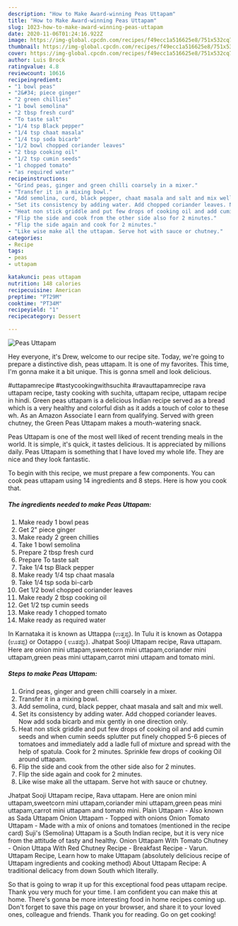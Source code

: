```yaml
---
description: "How to Make Award-winning Peas Uttapam"
title: "How to Make Award-winning Peas Uttapam"
slug: 1023-how-to-make-award-winning-peas-uttapam
date: 2020-11-06T01:24:16.922Z
image: https://img-global.cpcdn.com/recipes/f49ecc1a516625e8/751x532cq70/peas-uttapam-recipe-main-photo.jpg
thumbnail: https://img-global.cpcdn.com/recipes/f49ecc1a516625e8/751x532cq70/peas-uttapam-recipe-main-photo.jpg
cover: https://img-global.cpcdn.com/recipes/f49ecc1a516625e8/751x532cq70/peas-uttapam-recipe-main-photo.jpg
author: Luis Brock
ratingvalue: 4.8
reviewcount: 10616
recipeingredient:
- "1 bowl peas"
- "2&#34; piece ginger"
- "2 green chillies"
- "1 bowl semolina"
- "2 tbsp fresh curd"
- "To taste salt"
- "1/4 tsp Black pepper"
- "1/4 tsp chaat masala"
- "1/4 tsp soda bicarb"
- "1/2 bowl chopped coriander leaves"
- "2 tbsp cooking oil"
- "1/2 tsp cumin seeds"
- "1 chopped tomato"
- "as required water"
recipeinstructions:
- "Grind peas, ginger and green chilli coarsely in a mixer."
- "Transfer it in a mixing bowl."
- "Add semolina, curd, black pepper, chaat masala and salt and mix well."
- "Set its consistency by adding water. Add chopped coriander leaves. Now add soda bicarb and mix gently in one direction only."
- "Heat non stick griddle and put few drops of cooking oil and add cumin seeds and when cumin seeds splutter put finely chopped 5-6 pieces of tomatoes and immediately add a ladle full of mixture and spread with the help of spatula. Cook for 2 minutes. Sprinkle few drops of cooking Oil around uttapam."
- "Flip the side and cook from the other side also for 2 minutes."
- "Flip the side again and cook for 2 minutes."
- "Like wise make all the uttapam. Serve hot with sauce or chutney."
categories:
- Recipe
tags:
- peas
- uttapam

katakunci: peas uttapam 
nutrition: 148 calories
recipecuisine: American
preptime: "PT29M"
cooktime: "PT34M"
recipeyield: "1"
recipecategory: Dessert

---
```



![Peas Uttapam](https://img-global.cpcdn.com/recipes/f49ecc1a516625e8/751x532cq70/peas-uttapam-recipe-main-photo.jpg)

Hey everyone, it's Drew, welcome to our recipe site. Today, we're going to prepare a distinctive dish, peas uttapam. It is one of my favorites. This time, I'm gonna make it a bit unique. This is gonna smell and look delicious.

#uttapamrecipe #tastycookingwithsuchita #ravauttapamrecipe rava uttapam recipe, tasty cooking with suchita, uttapam recipe, uttapam recipe in hindi. Green peas uttapam is a delicious Indian recipe served as a bread which is a very healthy and colorful dish as it adds a touch of color to these wh. As an Amazon Associate I earn from qualifying. Served with green chutney, the Green Peas Uttapam makes a mouth-watering snack.

Peas Uttapam is one of the most well liked of recent trending meals in the world. It is simple, it's quick, it tastes delicious. It is appreciated by millions daily. Peas Uttapam is something that I have loved my whole life. They are nice and they look fantastic.


To begin with this recipe, we must prepare a few components. You can cook peas uttapam using 14 ingredients and 8 steps. Here is how you cook that.

<!--inarticleads1-->

##### The ingredients needed to make Peas Uttapam:

1. Make ready 1 bowl peas
1. Get 2&#34; piece ginger
1. Make ready 2 green chillies
1. Take 1 bowl semolina
1. Prepare 2 tbsp fresh curd
1. Prepare To taste salt
1. Take 1/4 tsp Black pepper
1. Make ready 1/4 tsp chaat masala
1. Take 1/4 tsp soda bi-carb
1. Get 1/2 bowl chopped coriander leaves
1. Make ready 2 tbsp cooking oil
1. Get 1/2 tsp cumin seeds
1. Make ready 1 chopped tomato
1. Make ready as required water


In Karnataka it is known as Uttappa (ಉತ್ತಪ್ಪ). In Tulu it is known as Ootappa (ಊತಪ್ಪ) or Ootappo ( ಊತಪ್ಪೊ). Jhatpat Sooji Uttapam recipe, Rava uttapam. Here are onion mini uttapam,sweetcorn mini uttapam,coriander mini uttapam,green peas mini uttapam,carrot mini uttapam and tomato mini. 

<!--inarticleads2-->

##### Steps to make Peas Uttapam:

1. Grind peas, ginger and green chilli coarsely in a mixer.
1. Transfer it in a mixing bowl.
1. Add semolina, curd, black pepper, chaat masala and salt and mix well.
1. Set its consistency by adding water. Add chopped coriander leaves. Now add soda bicarb and mix gently in one direction only.
1. Heat non stick griddle and put few drops of cooking oil and add cumin seeds and when cumin seeds splutter put finely chopped 5-6 pieces of tomatoes and immediately add a ladle full of mixture and spread with the help of spatula. Cook for 2 minutes. Sprinkle few drops of cooking Oil around uttapam.
1. Flip the side and cook from the other side also for 2 minutes.
1. Flip the side again and cook for 2 minutes.
1. Like wise make all the uttapam. Serve hot with sauce or chutney.


Jhatpat Sooji Uttapam recipe, Rava uttapam. Here are onion mini uttapam,sweetcorn mini uttapam,coriander mini uttapam,green peas mini uttapam,carrot mini uttapam and tomato mini. Plain Uttapam - Also known as Sada Uttapam Onion Uttapam - Topped with onions Onion Tomato Uttapam - Made with a mix of onions and tomatoes (mentioned in the recipe card) Suji&#39;s (Semolina) Uttapam is a South Indian recipe, but it is very nice from the attitude of tasty and healthy. Onion Uttapam With Tomato Chutney - Onion Uttapa With Red Chutney Recipe - Breakfast Recipe - Varun. Uttapam Recipe, Learn how to make Uttapam (absolutely delicious recipe of Uttapam ingredients and cooking method) About Uttapam Recipe: A traditional delicacy from down South which literally. 

So that is going to wrap it up for this exceptional food peas uttapam recipe. Thank you very much for your time. I am confident you can make this at home. There's gonna be more interesting food in home recipes coming up. Don't forget to save this page on your browser, and share it to your loved ones, colleague and friends. Thank you for reading. Go on get cooking!
